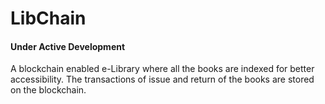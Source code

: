 # LibChain

#### Under Active Development ####

A blockchain enabled e-Library where all the books are indexed for better accessibility.
The transactions of issue and return of the books are stored on the blockchain.
